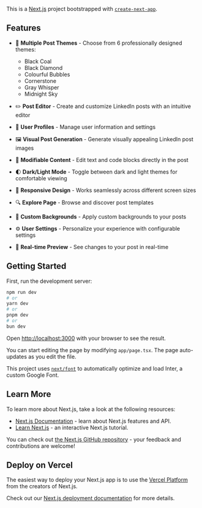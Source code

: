 This is a [Next.js](https://nextjs.org/) project bootstrapped with [`create-next-app`](https://github.com/vercel/next.js/tree/canary/packages/create-next-app).

## Features

- 🎨 **Multiple Post Themes** - Choose from 6 professionally designed themes:
  - Black Coal
  - Black Diamond
  - Colourful Bubbles
  - Cornerstone
  - Gray Whisper
  - Midnight Sky

- ✏️ **Post Editor** - Create and customize LinkedIn posts with an intuitive editor
- 👤 **User Profiles** - Manage user information and settings
- 🖼️ **Visual Post Generation** - Generate visually appealing LinkedIn post images
- 📝 **Modifiable Content** - Edit text and code blocks directly in the post
- 🌓 **Dark/Light Mode** - Toggle between dark and light themes for comfortable viewing
- 📱 **Responsive Design** - Works seamlessly across different screen sizes
- 🔍 **Explore Page** - Browse and discover post templates
- 🎯 **Custom Backgrounds** - Apply custom backgrounds to your posts
- ⚙️ **User Settings** - Personalize your experience with configurable settings
- 🚀 **Real-time Preview** - See changes to your post in real-time

## Getting Started

First, run the development server:

```bash
npm run dev
# or
yarn dev
# or
pnpm dev
# or
bun dev
```

Open [http://localhost:3000](http://localhost:3000) with your browser to see the result.

You can start editing the page by modifying `app/page.tsx`. The page auto-updates as you edit the file.

This project uses [`next/font`](https://nextjs.org/docs/basic-features/font-optimization) to automatically optimize and load Inter, a custom Google Font.

## Learn More

To learn more about Next.js, take a look at the following resources:

- [Next.js Documentation](https://nextjs.org/docs) - learn about Next.js features and API.
- [Learn Next.js](https://nextjs.org/learn) - an interactive Next.js tutorial.

You can check out [the Next.js GitHub repository](https://github.com/vercel/next.js/) - your feedback and contributions are welcome!

## Deploy on Vercel

The easiest way to deploy your Next.js app is to use the [Vercel Platform](https://vercel.com/new?utm_medium=default-template&filter=next.js&utm_source=create-next-app&utm_campaign=create-next-app-readme) from the creators of Next.js.

Check out our [Next.js deployment documentation](https://nextjs.org/docs/deployment) for more details.
